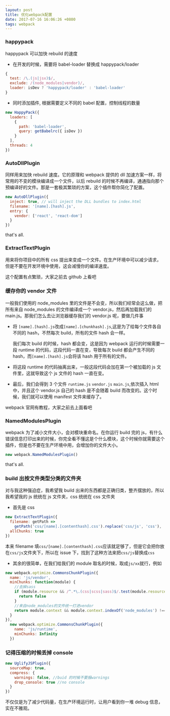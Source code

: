 ```yaml
---
layout: post
title: 优化webpack配置
date: 2017-07-16 16:06:26 +0800
tags: webpack
---
```


### happypack

happypack 可以加快 rebuild 的速度

- 在开发的时候，需要将 babel-loader 替换成 happypack/loader

```javascript
{
  test: /\.(js|jsx)$/,
  exclude: /(node_modules|vendor)/,
  loader: isDev ? 'happypack/loader' : 'babel-loader'
}
```

- 同时添加插件, 根据需要定义不同的 babel 配置，控制线程的数量

```javascript
new HappyPack({
  loaders: [
    {
      path: 'babel-loader',
      query: getBabelrc({ isDev })
    }
  ],
  threads: 4
})
```

### AutoDllPlugin

同样用来加快 rebuild 速度。它的原理和 webpack 提供的 dll 加速方案一样，将常用的不变的模块编译成一个文件，以后 rebuild 的时候不再编译，通通指向那个预编译好的文件。那是一套极其繁琐的方案，这个插件帮你简化了配置。

```javascript
new AutoDllPlugin({
  inject: true, // will inject the DLL bundles to index.html
  filename: '[name].[hash].js',
  entry: {
    vendor: ['react', 'react-dom']
  }
})
```

that's all.

### ExtractTextPlugin

用来将你项目中的所有 css 提出来变成一个文件。在生产环境中可以减少请求，但是不要在开发环境中使用，这会减慢你的编译速度。

这个配置有点繁琐，大家之前去 github 上看吧

### 缓存你的 vendor 文件

一般我们使用的 node_modules 里的文件是不会变，所以我们经常会这么做，把所有来自 node_modules 的文件编译成一个 vendor.js，然后再加载我们的 main.js。那我们怎么去让浏览器缓存我们的 vendor.js 呢，要做几件事

- 将 `[name].[hash].js`改成`[name].[chunkhash].js`,这是为了给每个文件各自不同的 hash，不然每次 build，所有的文件 hash 会一样。

  我们每次 build 的时候，hash 都会变，这是因为 webpack 运行的时候需要一段 runtime 的代码，这段代码一直在变，导致每次 build 都会产生不同的 hash，而`[name].[hash].js`会将该 hash 用于所有的文件。

- 将这段 runtime 的代码抽离出来，一般这段代码会加在第一个被加载的 js 文件里，这就导致这个 js 文件的 hash 一直在变。

- 最后，我们会得到 3 个文件 `runtime.js` `vendor.js` `main.js`,依次插入 html 中，并且这个 vendor.js 自己的 hash 是不会随着 build 而改变的。这个时候，我们就可以使用 manifest 文件来缓存了。

webpack 官网有教程，大家之前去上面看吧

### NamedModulesPlugin

webpack 为了减小文件大小，会对模块重命名。在你运行 build 完的 js，有什么错误信息打印出来的时候，你完全看不懂这是个什么模块，这个时候你就需要这个插件，但是也不要在生产环境中用，会增加你的文件大小。

```javascript
new webpack.NamedModulesPlugin()
```

that's all.

### build 出按文件类型分类的文件夹

对与我这种强迫症，我希望我 build 出来的东西都是正确归类，整齐摆放的，所以我希望我的 js 统统在 js 文件夹，css 统统在 css 文件夹

- 首先是 css

```javascript
new ExtractTextPlugin({
  filename: getPath =>
    getPath('css/[name].[contenthash].css').replace('css/js', 'css'),
  allChunks: true
})
```

本来 filename 填`css/[name].[contenthash].css`应该就足够了，但是它会把你放在`css/js`文件夹下，所以在 issue 下，找到了这种方法来把`css/js`替换成`css`

- 其余的很简单，在我们给我们的 module 取名的时候，取成`js/xx`就行，例如

```javascript
new webpack.optimize.CommonsChunkPlugin({
  name: 'js/vendor',
  minChunks: function(module) {
    //去掉sass
    if (module.resource && /^.*\.(css|scss|sass)$/.test(module.resource)) {
      return false
    }
    //来自node_modules的文件统一打进vendor
    return module.context && module.context.indexOf('node_modules') !== -1
  }
}),
  new webpack.optimize.CommonsChunkPlugin({
    name: 'js/runtime',
    minChunks: Infinity
  })
```

### 记得压缩的时候丢掉 console

```javascript
new UglifyJSPlugin({
  sourceMap: true,
  compress: {
    warnings: false, //buid 的时候不要报warnings
    drop_console: true //no console
  }
})
```

不仅仅是为了减少代码量，在生产环境运行时，让用户看到你一堆 debug 信息，实在不雅观。
